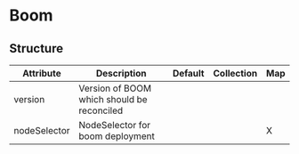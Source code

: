 # Boom 
 

## Structure 
 

| Attribute    | Description                                 | Default | Collection | Map  |
| ------------ | ------------------------------------------- | ------- | ---------- | ---  |
| version      | Version of BOOM which should be reconciled  |         |            |      |
| nodeSelector | NodeSelector for boom deployment            |         |            | X    |